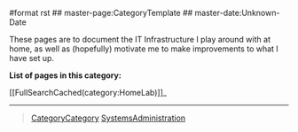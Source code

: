 \#format rst \#\# master-page:CategoryTemplate \#\# master-date:Unknown-Date

These pages are to document the IT Infrastructure I play around with at home, as well as (hopefully) motivate me to make improvements to what I have set up.

**List of pages in this category:**

[[FullSearchCached(category:HomeLab)]]\_

* * * * *

> [CategoryCategory](../CategoryCategory) [SystemsAdministration](../SystemsAdministration)
